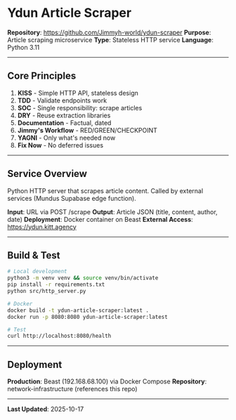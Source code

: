 # Ydun Article Scraper

<!--
TEMPLATE_VERSION: 1.5.0
PROJECT: ydun-scraper
CREATED: 2025-10-17
-->

**Repository**: https://github.com/Jimmyh-world/ydun-scraper
**Purpose**: Article scraping microservice
**Type**: Stateless HTTP service
**Language**: Python 3.11

---

## Core Principles

1. **KISS** - Simple HTTP API, stateless design
2. **TDD** - Validate endpoints work
3. **SOC** - Single responsibility: scrape articles
4. **DRY** - Reuse extraction libraries
5. **Documentation** - Factual, dated
6. **Jimmy's Workflow** - RED/GREEN/CHECKPOINT
7. **YAGNI** - Only what's needed now
8. **Fix Now** - No deferred issues

---

## Service Overview

Python HTTP server that scrapes article content. Called by external services (Mundus Supabase edge function).

**Input**: URL via POST /scrape
**Output**: Article JSON (title, content, author, date)
**Deployment**: Docker container on Beast
**External Access**: https://ydun.kitt.agency

---

## Build & Test

```bash
# Local development
python3 -m venv venv && source venv/bin/activate
pip install -r requirements.txt
python src/http_server.py

# Docker
docker build -t ydun-article-scraper:latest .
docker run -p 8080:8080 ydun-article-scraper:latest

# Test
curl http://localhost:8080/health
```

---

## Deployment

**Production**: Beast (192.168.68.100) via Docker Compose
**Repository**: network-infrastructure (references this repo)

---

**Last Updated**: 2025-10-17
